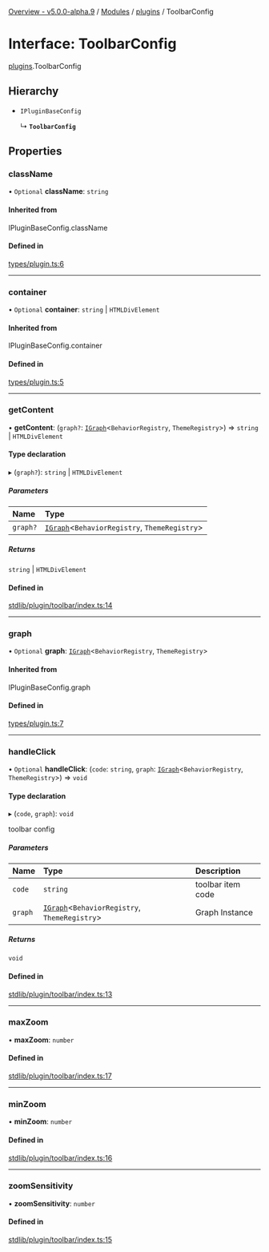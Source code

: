 [Overview - v5.0.0-alpha.9](../README.md) / [Modules](../modules.md) / [plugins](../modules/plugins.md) / ToolbarConfig

# Interface: ToolbarConfig

[plugins](../modules/plugins.md).ToolbarConfig

## Hierarchy

- `IPluginBaseConfig`

  ↳ **`ToolbarConfig`**

## Properties

### className

• `Optional` **className**: `string`

#### Inherited from

IPluginBaseConfig.className

#### Defined in

[types/plugin.ts:6](https://github.com/antvis/G6/blob/f5420ab2ac/packages/g6/src/types/plugin.ts#L6)

___

### container

• `Optional` **container**: `string` \| `HTMLDivElement`

#### Inherited from

IPluginBaseConfig.container

#### Defined in

[types/plugin.ts:5](https://github.com/antvis/G6/blob/f5420ab2ac/packages/g6/src/types/plugin.ts#L5)

___

### getContent

• **getContent**: (`graph?`: [`IGraph`](types-IGraph.md)<`BehaviorRegistry`, `ThemeRegistry`\>) => `string` \| `HTMLDivElement`

#### Type declaration

▸ (`graph?`): `string` \| `HTMLDivElement`

##### Parameters

| Name | Type |
| :------ | :------ |
| `graph?` | [`IGraph`](types-IGraph.md)<`BehaviorRegistry`, `ThemeRegistry`\> |

##### Returns

`string` \| `HTMLDivElement`

#### Defined in

[stdlib/plugin/toolbar/index.ts:14](https://github.com/antvis/G6/blob/f5420ab2ac/packages/g6/src/stdlib/plugin/toolbar/index.ts#L14)

___

### graph

• `Optional` **graph**: [`IGraph`](types-IGraph.md)<`BehaviorRegistry`, `ThemeRegistry`\>

#### Inherited from

IPluginBaseConfig.graph

#### Defined in

[types/plugin.ts:7](https://github.com/antvis/G6/blob/f5420ab2ac/packages/g6/src/types/plugin.ts#L7)

___

### handleClick

• `Optional` **handleClick**: (`code`: `string`, `graph`: [`IGraph`](types-IGraph.md)<`BehaviorRegistry`, `ThemeRegistry`\>) => `void`

#### Type declaration

▸ (`code`, `graph`): `void`

toolbar config

##### Parameters

| Name | Type | Description |
| :------ | :------ | :------ |
| `code` | `string` | toolbar item code |
| `graph` | [`IGraph`](types-IGraph.md)<`BehaviorRegistry`, `ThemeRegistry`\> | Graph Instance |

##### Returns

`void`

#### Defined in

[stdlib/plugin/toolbar/index.ts:13](https://github.com/antvis/G6/blob/f5420ab2ac/packages/g6/src/stdlib/plugin/toolbar/index.ts#L13)

___

### maxZoom

• **maxZoom**: `number`

#### Defined in

[stdlib/plugin/toolbar/index.ts:17](https://github.com/antvis/G6/blob/f5420ab2ac/packages/g6/src/stdlib/plugin/toolbar/index.ts#L17)

___

### minZoom

• **minZoom**: `number`

#### Defined in

[stdlib/plugin/toolbar/index.ts:16](https://github.com/antvis/G6/blob/f5420ab2ac/packages/g6/src/stdlib/plugin/toolbar/index.ts#L16)

___

### zoomSensitivity

• **zoomSensitivity**: `number`

#### Defined in

[stdlib/plugin/toolbar/index.ts:15](https://github.com/antvis/G6/blob/f5420ab2ac/packages/g6/src/stdlib/plugin/toolbar/index.ts#L15)
